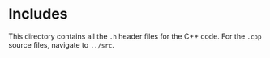 # Includes

This directory contains all the `.h` header files for the C++ code. 
For the `.cpp` source files, navigate to `../src`.